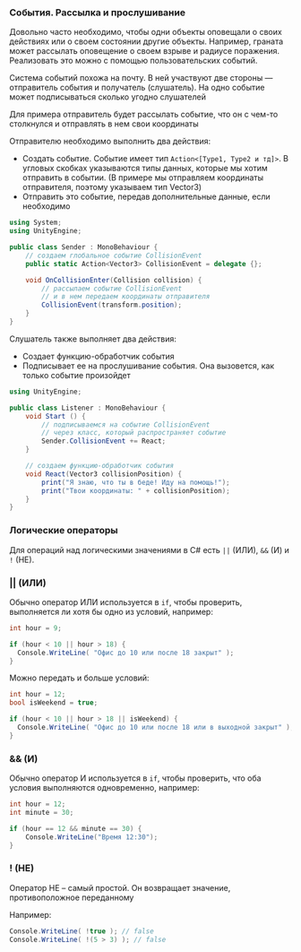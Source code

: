 ### События. Рассылка и прослушивание

Довольно часто необходимо, чтобы одни объекты оповещали о своих действиях или о своем состоянии другие объекты. Например, граната может рассылать оповещение о своем взрыве и радиусе поражения. Реализовать это можно с помощью пользовательских событий. 

Система событий похожа на почту. В ней участвуют две стороны — отправитель события и получатель (слушатель). На одно событие может подписываться сколько угодно слушателей

Для примера отправитель будет рассылать событие, что он с чем-то столкнулся и отправлять в нем свои координаты

Отправителю необходимо выполнить два действия:

- Создать событие. Событие имеет тип `Action<[Type1, Type2 и тд]>`. В угловых скобках указываются типы данных, которые мы хотим отправить в событии. (В примере мы отправляем координаты отправителя, поэтому указываем тип Vector3)
- Отправить это событие, передав дополнительные данные, если необходимо

```csharp
using System;
using UnityEngine;

public class Sender : MonoBehaviour {
	// создаем глобальное событие CollisionEvent
	public static Action<Vector3> CollisionEvent = delegate {};

	void OnCollisionEnter(Collision collision) {
		// рассылаем событие CollisionEvent
		// и в нем передаем координаты отправителя
		CollisionEvent(transform.position);
	}
}
```

Слушатель также выполняет два действия:

- Создает функцию-обработчик события
- Подписывает ее на прослушивание события. Она вызовется, как только событие произойдет

```csharp
using UnityEngine;

public class Listener : MonoBehaviour {
	void Start () {
		// подписываемся на событие CollisionEvent
		// через класс, который распространяет событие
		Sender.CollisionEvent += React;
	}

	// создаем функцию-обработчик события
	void React(Vector3 collisionPosition) {
		print("Я знаю, что ты в беде! Иду на помощь!");
		print("Твои координаты: " + collisionPosition);
	}
}
```

### Логические операторы

Для операций над логическими значениями в C# есть `||` (ИЛИ), `&&` (И) и `!` (НЕ).

### || (ИЛИ)

Обычно оператор ИЛИ используется в `if`, чтобы проверить, выполняется ли хотя бы одно из условий, например:

```csharp
int hour = 9;

if (hour < 10 || hour > 18) {
  Console.WriteLine( "Офис до 10 или после 18 закрыт" );
}
```

Можно передать и больше условий:

```csharp
int hour = 12;
bool isWeekend = true;

if (hour < 10 || hour > 18 || isWeekend) {
  Console.WriteLine( "Офис до 10 или после 18 или в выходной закрыт" );
}
```

### && (И)

Обычно оператор И используется в `if`, чтобы проверить, что оба условия выполняются одновременно, например:

```csharp
int hour = 12;
int minute = 30;

if (hour == 12 && minute == 30) {
    Console.WriteLine("Время 12:30");
}
```

### ! (НЕ)

Оператор НЕ – самый простой. Он возвращает значение, противоположное переданному

Например:

```csharp
Console.WriteLine( !true ); // false
Console.WriteLine( !(5 > 3) ); // false
```
